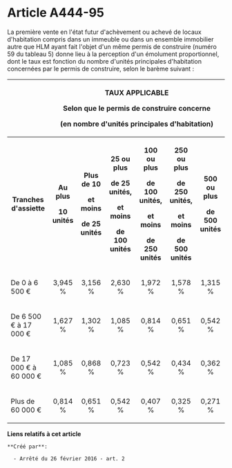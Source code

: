 # Article A444-95

La première vente en l'état futur d'achèvement ou achevé de locaux d'habitation compris dans un immeuble ou dans un ensemble
immobilier autre que HLM ayant fait l'objet d'un même permis de construire (numéro 59 du tableau 5) donne lieu à la
perception d'un émolument proportionnel, dont le taux est fonction du nombre d'unités principales d'habitation concernées par
le permis de construire, selon le barème suivant : 

<table>
  <tbody>
    <tr>
      <th>
      </th><th colspan="6">

TAUX APPLICABLE 

Selon que le permis de construire concerne 

(en nombre d'unités principales d'habitation) 

</th>
    </tr>
    <tr>
      <th>

Tranches d'assiette 

</th>
      <th>

Au plus 

10 unités 

</th>
      <th>

Plus de 10 

et moins 

de 25 unités 

</th>
      <th>

25 ou plus 

de 25 unités, 

et moins 

de 100 unités 

</th>
      <th>

100 ou plus 

de 100 unités, 

et moins 

de 250 unités 

</th>
      <th>

250 ou plus 

de 250 unités, 

et moins 

de 500 unités 

</th>
      <th>

500 ou plus 

de 500 unités 

</th>
    </tr>
    <tr>
      <td align="left" valign="middle">

De 0 à 6 500 € 

</td>
      <td valign="middle" align="center">

3,945 % 

</td>
      <td align="center" valign="middle">

3,156 % 

</td>
      <td align="center" valign="middle">

2,630 % 

</td>
      <td align="center" valign="middle">

1,972 % 

</td>
      <td align="center" valign="middle">

1,578 % 

</td>
      <td align="center" valign="middle">

1,315 % 

</td>
    </tr>
    <tr>
      <td align="left" valign="middle">

De 6 500 € à 17 000 € 

</td>
      <td align="center" valign="middle">

1,627 % 

</td>
      <td align="center" valign="middle">

1,302 % 

</td>
      <td valign="middle" align="center">

1,085 % 

</td>
      <td valign="middle" align="center">

0,814 % 

</td>
      <td valign="middle" align="center">

0,651 % 

</td>
      <td valign="middle" align="center">

0,542 % 

</td>
    </tr>
    <tr>
      <td align="left" valign="middle">

De 17 000 € à 60 000 € 

</td>
      <td valign="middle" align="center">

1,085 % 

</td>
      <td align="center" valign="middle">

0,868 % 

</td>
      <td valign="middle" align="center">

0,723 % 

</td>
      <td align="center" valign="middle">

0,542 % 

</td>
      <td valign="middle" align="center">

0,434 % 

</td>
      <td valign="middle" align="center">

0,362 % 

</td>
    </tr>
    <tr>
      <td valign="middle" align="left">

Plus de 60 000 € 

</td>
      <td valign="middle" align="center">

0,814 % 

</td>
      <td valign="middle" align="center">

0,651 % 

</td>
      <td align="center" valign="middle">

0,542 % 

</td>
      <td valign="middle" align="center">

0,407 % 

</td>
      <td valign="middle" align="center">

0,325 % 

</td>
      <td align="center" valign="middle">

0,271 %</td>
    </tr>
  </tbody>
</table>

**Liens relatifs à cet article**

	**Créé par**:

	  - Arrêté du 26 février 2016 - art. 2
